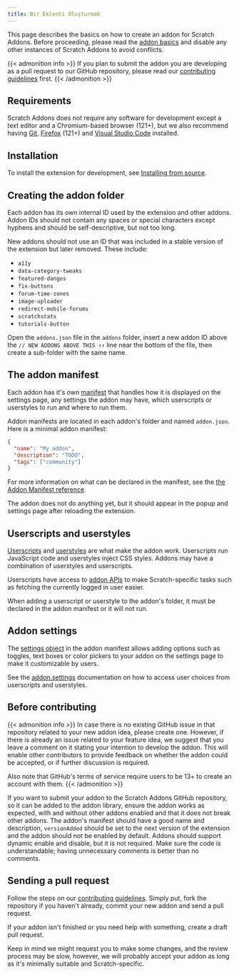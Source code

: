 ```yaml
---
title: Bir Eklenti Oluşturmak
---
```


This page describes the basics on how to create an addon for Scratch Addons. Before proceeding, please read the [addon basics](../addon-basics/) and disable any other instances of Scratch Addons to avoid conflicts.

{{< admonition info >}}
If you plan to submit the addon you are developing as a pull request to our GitHub repository, please read our [contributing guidelines](https://github.com/ScratchAddons/ScratchAddons/blob/master/.github/CONTRIBUTING.md) first.
{{< /admonition >}}

## Requirements
Scratch Addons does not require any software for development except a text editor and a Chromium-based browser (121+), but we also recommend having [Git](https://git-scm.com/), [Firefox](https://www.firefox.com/) (121+) and [Visual Studio Code](https://code.visualstudio.com/) installed.

## Installation
To install the extension for development, see [Installing from source](/docs/getting-started/installing/#from-source).

## Creating the addon folder
Each addon has its own internal ID used by the extension and other addons. Addon IDs should not contain any spaces or special characters except hyphens and should be self-descriptive, but not too long.

New addons should not use an ID that was included in a stable version of the extension but later removed. These include:

- `a11y`
- `data-category-tweaks`
- `featured-dangos`
- `fix-buttons`
- `forum-time-zones`
- `image-uploader`
- `redirect-mobile-forums`
- `scratchstats`
- `tutorials-button`

Open the `addons.json` file in the `addons` folder, insert a new addon ID above the `// NEW ADDONS ABOVE THIS ↑↑` line near the bottom of the file, then create a sub-folder with the same name.

## The addon manifest
Each addon has it's own [manifest](/docs/reference/addon-manifest/) that handles how it is displayed on the settings page, any settings the addon may have, which userscripts or userstyles to run and where to run them.

Addon manifests are located in each addon's folder and named `addon.json`.
Here is a minimal addon manifest:
```json
{
  "name": "My addon",
  "description": "TODO",
  "tags": ["community"]
}
```

For more information on what can be declared in the manifest, see the [the Addon Manifest reference](/docs/reference/addon-manifest/).

The addon does not do anything yet, but it should appear in the popup and settings page after reloading the extension.

## Userscripts and userstyles
[Userscripts](/docs/develop/userscripts/) and [userstyles](/docs/develop/userstyles/) are what make the addon work. Userscripts run JavaScript code and userstyles inject CSS styles. Addons may have a combination of userstyles and userscripts.

Userscripts have access to [addon APIs](/docs/reference/addon-api/) to make Scratch-specific tasks such as fetching the currently logged in user easier.

When adding a userscript or userstyle to the addon's folder, it must be declared in the addon manifest or it will not run.

## Addon settings
The [settings object](/docs/reference/addon-manifest/#settings-object) in the addon manifest allows adding options such as toggles, text boxes or color pickers to your addon on the settings page to make it customizable by users.

See the [addon.settings](/docs/reference/addon-api/addon.settings) documentation on how to access user choices from userscripts and userstyles.

## Before contributing
{{< admonition info >}}
In case there is no existing GitHub issue in that repository related to your new addon idea, please create one. However, if there is already an issue related to your feature idea, we suggest that you leave a comment on it stating your intention to develop the addon. This will enable other contributors to provide feedback on whether the addon could be accepted, or if further discussion is required.

Also note that GitHub's terms of service require users to be 13+ to create an account with them.
{{< /admonition >}}

If you want to submit your addon to the Scratch Addons GitHub repository, so it can be added to the addon library, ensure the addon works as expected, with and without other addons enabled and that it does not break other addons. The addon's manifest should have a good name and description, `versionAdded` should be set to the next version of the extension and the addon should not be enabled by default. Addons should support dynamic enable and disable, but it is not required.
Make sure the code is understandable; having unnecessary comments is better than no comments.

## Sending a pull request
Follow the steps on our [contributing guidelines](https://github.com/ScratchAddons/ScratchAddons/blob/master/.github/CONTRIBUTING.md). Simply put, fork the repository if you haven't already, commit your new addon and send a pull request.

If your addon isn't finished or you need help with something, create a draft pull request.

Keep in mind we might request you to make some changes, and the review process may be slow, however, we will probably accept your addon as long as it's minimally suitable and Scratch-specific.
